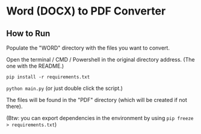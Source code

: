# Word (DOCX) to PDF Converter

## How to Run

Populate the "WORD" directory with the files you want to convert.

Open the terminal / CMD / Powershell in the original directory address. (The one with the README.)

`pip install -r requirements.txt`

`python main.py` (or just double click the script.)

The files will be found in the "PDF" directory (which will be created if not there).

(Btw: you can export dependencies in the environment by using `pip freeze > requirements.txt`)
